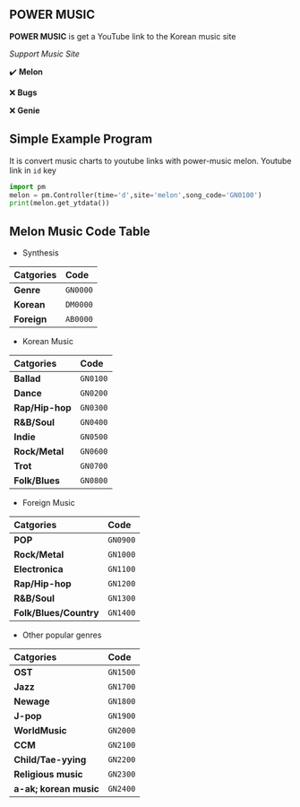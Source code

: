 ## POWER MUSIC

**POWER MUSIC** is get a YouTube link to the Korean music site

*Support Music Site*

✔️ **Melon** 

❌ **Bugs** 

❌ **Genie**

## Simple Example Program
It is convert music charts to youtube links with power-music melon.
Youtube link in `id` key
```py
import pm
melon = pm.Controller(time='d',site='melon',song_code='GN0100')
print(melon.get_ytdata())

```
## Melon Music Code Table
- Synthesis

|Catgories|Code|
|:---|:---|
|**Genre**|`GN0000`|
|**Korean**|`DM0000`|
|**Foreign**|`AB0000`|

- Korean Music

|Catgories|Code|
|:---|:---|
|**Ballad**|`GN0100`|
|**Dance**|`GN0200`|
|**Rap/Hip-hop**|`GN0300`|
|**R&B/Soul**|`GN0400`|
|**Indie**|`GN0500`|
|**Rock/Metal**|`GN0600`|
|**Trot**|`GN0700`|
|**Folk/Blues**|`GN0800`|

- Foreign Music

|Catgories|Code|
|:---|:---|
|**POP**|`GN0900`|
|**Rock/Metal**|`GN1000`|
|**Electronica**|`GN1100`|
|**Rap/Hip-hop**|`GN1200`|
|**R&B/Soul**|`GN1300`|
|**Folk/Blues/Country**|`GN1400`|

- Other popular genres

|Catgories|Code|
|:---|:---|
|**OST**|`GN1500`|
|**Jazz**|`GN1700`|
|**Newage**|`GN1800`|
|**J-pop**|`GN1900`|
|**WorldMusic**|`GN2000`|
|**CCM**|`GN2100`|
|**Child/Tae-yying**|`GN2200`|
|**Religious music**|`GN2300`|
|**a-ak; korean music**|`GN2400`|